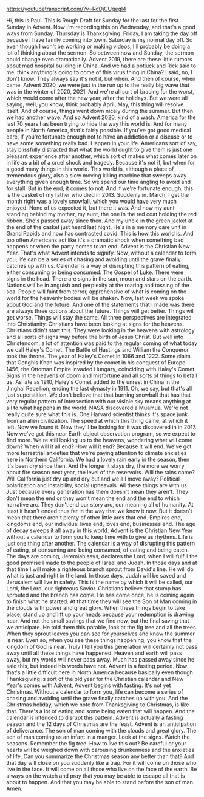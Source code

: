 https://youtubetranscript.com/?v=RdDjCUgegl4

 Hi, this is Paul. This is Rough Draft for Sunday for the last for the first Sunday in Advent. Now I'm recording this on Wednesday, and that's a good ways from Sunday. Thursday is Thanksgiving. Friday, I am taking the day off because I have family coming into town. Saturday is my normal day off. So even though I won't be working or making videos, I'll probably be doing a lot of thinking about the sermon. So between now and Sunday, the sermon could change even dramatically. Advent 2019, there are these little rumors about mad hospital building in China. And we had a potluck and Rick said to me, think anything's going to come of this virus thing in China? I said, no, I don't know. They always say it's not if, but when. And then of course, when came. Advent 2020, we were just in the run up to the really big wave that was in the winter of 2020, 2021. And we're all sort of bracing for the worst, which would come after the new year, after the holidays. But we were all saying, well, you know, think probably April, May, this thing will resolve itself. And of course, things went down nicely during the summer. But then we had another wave. And so Advent 2020, kind of a wash. America for the last 70 years has been trying to hide the way this world is. And for many people in North America, that's fairly possible. If you've got good medical care, if you're fortunate enough not to have an addiction or a disease or to have some something really bad. Happen in your life. Americans sort of say, stay blissfully distracted that what the world ought to give them is just one pleasant experience after another, which sort of makes what comes later on in life as a bit of a cruel shock and tragedy. Because it's not if, but when for a good many things in this world. This world is, although a place of tremendous glory, also a slow moving killing machine that sweeps away everything given enough time. So we spend our time angling to avoid and for stall. But in the end, it comes to not. And if we're fortunate enough, this is the casket of my father who died in 2013. Suddenly in. March, I get the month right was a lovely snowfall, which you would have very much enjoyed. None of us expected it, but there it was. And now my aunt standing behind my mother, my aunt, the one in the red coat holding the red ribbon. She's passed away since then. And my uncle in the green jacket at the end of the casket just heard last night. He's in a memory care unit in Grand Rapids and now has contracted covid. This is how this world is. And too often Americans act like it's a dramatic shock when something bad happens or when the party comes to an end. Advent is the Christian New Year. That's what Advent intends to signify. Now, without a calendar to form you, life can be a series of chasing and avoiding until the grave finally catches up with us. Calendar is a way of disrupting this pattern of eating, either consuming or being consumed. The Gospel of Luke. There were signs in the head. There are signs in the sun, moon and stars on the earth. Nations will be in anguish and perplexity at the roaring and tossing of the sea. People will faint from terror, apprehensive of what is coming on the world for the heavenly bodies will be shaken. Now, last week we spoke about God and the future. And one of the statements that I made was there are always three options about the future. Things will get better. Things will get worse. Things will stay the same. All three perspectives are integrated into Christianity. Christians have been looking at signs for the heavens. Christians didn't start this. They were looking in the heavens with astrology and all sorts of signs way before the birth of Jesus Christ. But well into Christendom, a lot of attention was paid to the regular coming of what today we call Haley's Comet. The Battle of Hastings and William the Conqueror took the throne. The year of Haley's Comet in 1066 and 1222. Some claim that Genghis Khan was inspired by the comet in his conquest of Europe. 1456, the Ottoman Empire invaded Hungary, coinciding with Haley's Comet. Signs in the heavens of doom and misfortune and all sorts of things to befall us. As late as 1910, Haley's Comet added to the unrest in China in the Jinghai Rebellion, ending the last dynasty in 1911. Oh, we say, but that's all just superstition. We don't believe that that burning snowball that has that very regular pattern of intersection with our visible sky means anything at all to what happens in the world. NASA discovered a Muamua. We're not really quite sure what this is. One Harvard scientist thinks it's space junk from an alien civilization. The speed at which this thing came, at which it left. Now we found it. Now they'll be looking for it was discovered in in 2017. Now we've got this near Earth object observation program, so we expect to find more. We're still looking up to the heavens, wondering what will come down? When will it all end? How will it end? Because it will end. We've got more terrestrial anxieties that we're paying attention to climate anxieties here in Northern California. We had a lovely rain early in the season, then it's been dry since then. And the longer it stays dry, the more we worry about fire season next year, the level of the reservoirs. Will the rains come? Will California just dry up and dry out and we all move away? Political polarization and instability, social upheavals. All these things are with us. Just because every generation has them doesn't mean they aren't. They don't mean the end or they won't mean the end and the end to which narrative arc. They don't end our story arc, our meaning all of humanity. At least it hasn't ended thus far in the way that we know it now. But it doesn't mean that there aren't plenty of other little arcs that end. Empires end, kingdoms end, our individual lives end, loves end, businesses end. The age of decay sweeps it all away in this world. Advent is the Christian New Year without a calendar to form you to keep time with to give us rhythms. Life is just one thing after another. The calendar is a way of disrupting this pattern of eating, of consuming and being consumed, of eating and being eaten. The days are coming, Jeremiah says, declares the Lord, when I will fulfill the good promise I made to the people of Israel and Judah. In those days and at that time I will make a righteous branch sprout from David's line. He will do what is just and right in the land. In those days, Judah will be saved and Jerusalem will live in safety. This is the name by which it will be called, our Lord, the Lord, our righteous Savior. Christians believe that stump has sprouted and the branch has come. He has come once, he is coming again to finish what he started. At that time they will see the Son of Man coming in the clouds with power and great glory. When these things begin to take place, stand up and lift up your heads because your redemption is drawing near. And not the small savings that we find now, but the final saving that we anticipate. He told them this parable, look at the fig tree and all the trees. When they sprout leaves you can see for yourselves and know the summer is near. Even so, when you see these things happening, you know that the kingdom of God is near. Truly I tell you this generation will certainly not pass away until all these things have happened. Heaven and earth will pass away, but my words will never pass away. Much has passed away since he said this, but indeed his words have not. Advent is a fasting period. Now that's a little difficult here in North America because basically even though Thanksgiving is sort of the old year for the Christian calendar and New Year's comes with Advent, Advent begins with fasting. It's not yet Christmas. Without a calendar to form you, life can become a series of chasing and avoiding until the grave finally catches up with you. And the Christmas holiday, which we note from Thanksgiving to Christmas, is like that. There's a lot of eating and some being eaten that will happen. And the calendar is intended to disrupt this pattern. Advent is actually a fasting season and the 12 days of Christmas are the feast. Advent is an anticipation of deliverance. The son of man coming with the clouds and great glory. The son of man coming as an infant in a manger. Look at the signs. Watch the seasons. Remember the fig tree. How to live this out? Be careful or your hearts will be weighed down with carousing drunkenness and the anxieties of life. Can you summarize the Christmas season any better than that? And that day will close on you suddenly like a trap. For it will come on those who live in the face. It will come on all those who live on the face of the earth. Be always on the watch and pray that you may be able to escape all that is about to happen. And that you may be able to stand before the son of man. Amen.
